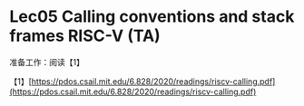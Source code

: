 # Lec05 Calling conventions and stack frames RISC-V \(TA\)

准备工作：阅读【1】

【1】[https://pdos.csail.mit.edu/6.828/2020/readings/riscv-calling.pdf](https://pdos.csail.mit.edu/6.828/2020/readings/riscv-calling.pdf)


